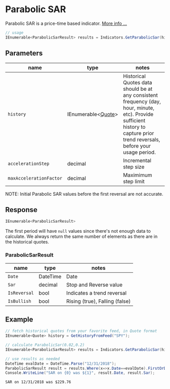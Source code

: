 ﻿# Parabolic SAR

Parabolic SAR is a price-time based indicator.
[More info ...](https://school.stockcharts.com/doku.php?id=technical_indicators:parabolic_sar)

``` C#
// usage
IEnumerable<ParabolicSarResult> results = Indicators.GetParabolicSar(history, accelerationStep, maxAccelerationFactor);  
```

## Parameters

| name | type | notes
| -- |-- |--
| `history` | IEnumerable\<[Quote](../../README.md#Quote)\> | Historical Quotes data should be at any consistent frequency (day, hour, minute, etc).  Provide sufficient history to capture prior trend reversals, before your usage period.
| `accelerationStep` | decimal | Incremental step size
| `maxAccelerationFactor` | decimal | Maximimum step limit

NOTE: Initial Parabolic SAR values before the first reversal are not accurate.

## Response

``` C#
IEnumerable<ParabolicSarResult>
```

The first period will have `null` values since there's not enough data to calculate.  We always return the same number of elements as there are in the historical quotes.

### ParabolicSarResult

| name | type | notes
| -- |-- |--
| `Date` | DateTime | Date
| `Sar` | decimal | Stop and Reverse value
| `IsReversal` | bool | Indicates a trend reversal
| `IsBullish` | bool | Rising (true), Falling (false)

## Example

``` C#
// fetch historical quotes from your favorite feed, in Quote format
IEnumerable<Quote> history = GetHistoryFromFeed("SPY");

// calculate ParabolicSar(0.02,0.2)
IEnumerable<ParabolicSarResult> results = Indicators.GetParabolicSar(history,0.02,0.2);

// use results as needed
DateTime evalDate = DateTime.Parse("12/31/2018");
ParabolicSarResult result = results.Where(x=>x.Date==evalDate).FirstOrDefault();
Console.WriteLine("SAR on {0} was ${1}", result.Date, result.Sar);
```

``` text
SAR on 12/31/2018 was $229.76
```
